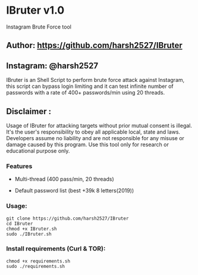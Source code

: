 # IBruter v1.0
 Instagram Brute Force tool

## Author: https://github.com/harsh2527/IBruter

## Instagram: @harsh2527

IBruter is an Shell Script to perform  brute force attack against Instagram, this script can bypass login limiting and it can test infinite number of passwords with a rate of 400+ passwords/min using 20 threads.

## Disclaimer :

Usage of IBruter for attacking targets without prior mutual consent is illegal. It's the user's responsibility to obey all applicable local, state and laws. Developers assume no liability and are not responsible for any misuse or damage caused by this program. Use this tool only for research or educational purpose only.



### Features
- Multi-thread (400 pass/min, 20 threads)

- Default password list (best +39k 8 letters(2019))


### Usage:
```
git clone https://github.com/harsh2527/IBruter
cd IBruter
chmod +x IBruter.sh
sudo ./IBruter.sh
```

### Install requirements (Curl & TOR):

```
chmod +x requirements.sh
sudo ./requirements.sh
```
